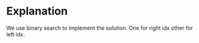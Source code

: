 # Explanation

We use binary search to implement the solution. One for right idx other for left idx.




